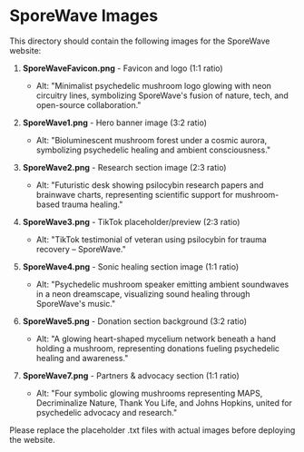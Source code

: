 # SporeWave Images

This directory should contain the following images for the SporeWave website:

1. **SporeWaveFavicon.png** - Favicon and logo (1:1 ratio)
   - Alt: "Minimalist psychedelic mushroom logo glowing with neon circuitry lines, symbolizing SporeWave's fusion of nature, tech, and open-source collaboration."

2. **SporeWave1.png** - Hero banner image (3:2 ratio)
   - Alt: "Bioluminescent mushroom forest under a cosmic aurora, symbolizing psychedelic healing and ambient consciousness."

3. **SporeWave2.png** - Research section image (2:3 ratio)
   - Alt: "Futuristic desk showing psilocybin research papers and brainwave charts, representing scientific support for mushroom-based trauma healing."

4. **SporeWave3.png** - TikTok placeholder/preview (2:3 ratio)
   - Alt: "TikTok testimonial of veteran using psilocybin for trauma recovery – SporeWave."

5. **SporeWave4.png** - Sonic healing section image (1:1 ratio)
   - Alt: "Psychedelic mushroom speaker emitting ambient soundwaves in a neon dreamscape, visualizing sound healing through SporeWave's music."

6. **SporeWave5.png** - Donation section background (3:2 ratio)
   - Alt: "A glowing heart-shaped mycelium network beneath a hand holding a mushroom, representing donations fueling psychedelic healing and awareness."

7. **SporeWave7.png** - Partners & advocacy section (1:1 ratio)
   - Alt: "Four symbolic glowing mushrooms representing MAPS, Decriminalize Nature, Thank You Life, and Johns Hopkins, united for psychedelic advocacy and research."

Please replace the placeholder .txt files with actual images before deploying the website.
